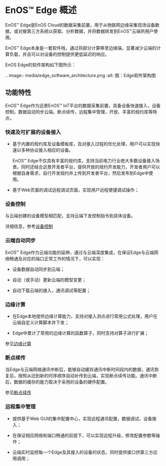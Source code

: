 # EnOS™ Edge 概述

EnOS™ Edge是EnOS Cloud的数据采集前置，用于从物联网边缘采集现场设备数据，或对接第三方系统以获取、分析数据，并将数据转发到EnOS™云端供用户使用。

EnOS™ Edge本身是一套软件栈，通过将部分计算移至边缘端，显著减少云端的计算负载，并且可以对设备的控制提供更低延迟的响应。

EnOS Edge的软件架构如下图所示：

.. image:: media/edge_software_architecture.png
   :alt: 图：Edge软件架构图


## 功能特性

EnOS™ Edge作为远景EnOS™ IoT平台的数据采集前置，具备设备快速接入，设备控制，数据自动同步云端，断点续传，远程集中管理，开放、丰富的规约库等特点。

### 快速及可扩展的设备接入

- 基于内置的规约库及设备模板库，及对接入过程的优化处理，用户可以实现快速以多种协议接入相应的设备。

  EnOS™ Edge不仅具有丰富的规约库，支持当前电力行业绝大多数设备接入场景。同时还结合远景开发者平台，提供开放的规约开发能力，开发者用户可以根据自身需求，自行开发规约并上传到开发者平台，然后发布到Edge中使用。

- 基于Web页面的调试远程调试页面，实现用户远程便捷调试操作；

### 设备控制

与云端创建的设备模型相匹配，支持云端下发控制指令到具体设备。

详细信息，参考[设备控制](learn/device_control)

### 云端自动同步

EnOS™ Edge作为云端功能的延伸，通过与云端深度集成，在保证Edge与云端网络畅通及对应的端口正常工作的情况下，可以实现：

- 设备数据自动同步到云端；

- 自动（或手动）更新云端的模型变更；

- 自动下载云端的接入，通讯调试等配置；

### 边缘计算

- 在Edge本地提供边缘计算能力，支持对接入测点进行常用公式处理，用户在云端自定义计算脚本并下发；
  
- Edge中累计了常用的边缘计算的函数算子，同时支持对算子进行扩展；

参见[边缘计算](learn/edge_computing)

### 断点续传

当Edge与云端网络通讯中断后，能够自动缓存通讯中断时间段内的数据，通讯恢复后，按照从旧到新的时序顺序自动补传到云端，实现断点续传功能。通讯中断后，数据的缓存的能力取决于采用的设备的硬件配置。

参见[断点续传](learn/breakpoint_resumption)

### 远程集中管理

- 提供基于Web GUI的集中配置中心，实现远程通讯配置，数据调试，设备接入；

- 在保证相应网络和端口畅通的前提下，可以实现远程升级，修改配置参数等操作；

- 云端实时监控每一个Edge及其接入的设备的状态，同时提供接口供第三方应用调用；

<!--end-->
